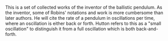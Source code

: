 This is a set of collected works of the inventor of the ballistic pendulum.  As the inventor, some of Robins' notations and work is more cumbersome than later authors.  He will cite the rate of a pendulum in oscillations per time, where an oscillation is either back or forth.  Hutton refers to this as a "small oscillation" to distinguish it from a full oscillation which is both back-and-forth.
